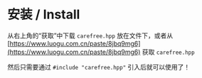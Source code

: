 # 安装 / Install

从右上角的“获取”中下载 `carefree.hpp` 放在文件下，或者从 [https://www.luogu.com.cn/paste/8jbq9mg6](https://www.luogu.com.cn/paste/8jbq9mg6) 获取 `carefree.hpp`

然后只需要通过 `#include "carefree.hpp"` 引入后就可以使用了！
